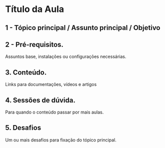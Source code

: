 # Título da Aula

## 1 - Tópico principal / Assunto principal / Objetivo

## 2 - Pré-requisitos. 
Assuntos base, instalações ou configurações necessárias.

## 3. Conteúdo.
Links para documentações, vídeos e artigos

## 4. Sessões de dúvida.
Para quando o conteúdo passar por mais aulas. 

## 5. Desafios
Um ou mais desafios para fixação do tópico principal. 

